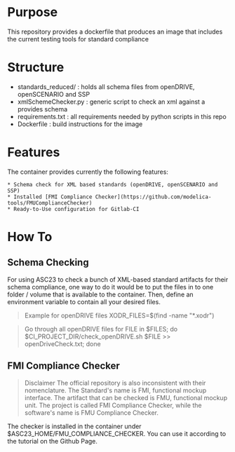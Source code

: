 # Purpose
This repository provides a dockerfile that produces an image that includes the current testing tools for standard compliance

# Structure
- standards_reduced/ : holds all schema files from openDRIVE, openSCENARIO and SSP
- xmlSchemeChecker.py : generic script to check an xml against a provides schema
- requirements.txt : all requirements needed by python scripts in this repo
- Dockerfile : build instructions for the image

# Features
The container provides currently the following features:

	* Schema check for XML based standards (openDRIVE, openSCENARIO and SSP)
	* Installed [FMI Compliance Checker](https://github.com/modelica-tools/FMUComplianceChecker)
	* Ready-to-Use configuration for Gitlab-CI

# How To

## Schema Checking
For using ASC23 to check a bunch of XML-based standard artifacts for their schema compliance, one way to do it would be to put the files in to one folder / volume that is available to the container. Then, define an environment variable to contain all your desired files.

> Example for openDRIVE files
> XODR_FILES=$(find -name "*.xodr")


> Go through all openDRIVE files
> for FILE in $FILES; 
>   do 
>     $CI_PROJECT_DIR/check_openDRIVE.sh $FILE >> openDriveCheck.txt; 
>   done

## FMI Compliance Checker
> Disclaimer
> The official repository is also inconsistent with their nomenclature. The Standard's name is FMI, functional mockup interface. The artifact that can be checked is FMU, functional mockup unit. The project is called FMI Compliance Checker, while the software's name is FMU Compliance Checker.


The checker is installed in the container under $ASC23_HOME/FMU_COMPLIANCE_CHECKER. You can use it according to the tutorial on the Github Page.

